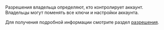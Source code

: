 Разрешения владельца определяют, кто контролирует аккаунт. Владельцы могут поменять все ключи и настройки аккаунта.

Для получения подробной информации смотрите раздел [разрешения](accounts/permissions).